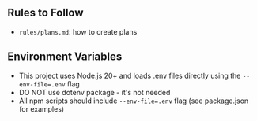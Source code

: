 ## Rules to Follow
- `rules/plans.md`: how to create plans

## Environment Variables
- This project uses Node.js 20+ and loads .env files directly using the `--env-file=.env` flag
- DO NOT use dotenv package - it's not needed
- All npm scripts should include `--env-file=.env` flag (see package.json for examples)
